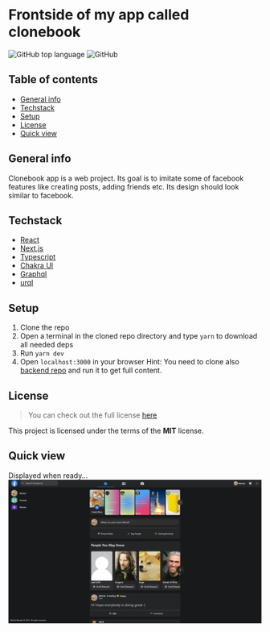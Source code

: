 # Frontside of my app called clonebook 
![GitHub top language](https://img.shields.io/github/languages/top/michalwarchol/fb-clone-frontend) 
![GitHub](https://img.shields.io/github/license/michalwarchol/fb-clone-frontend)

## Table of contents
* [General info](#general-info)
* [Techstack](#techstack)
* [Setup](#Setup)
* [License](#License)
* [Quick view](#quick-view)

## General info
Clonebook app is a web project. Its goal is to imitate some of facebook features like creating posts, adding friends etc. Its design should look similar to facebook.

## Techstack
* [React](https://reactjs.org/)
* [Next.js](https://nextjs.org/)
* [Typescript](https://www.typescriptlang.org/)
* [Chakra UI](https://chakra-ui.com/)
* [Graphql](https://graphql.org/)
* [urql](https://formidable.com/open-source/urql/)

## Setup
1. Clone the repo
2. Open a terminal in the cloned repo directory and type `yarn` to download all needed deps
3. Run `yarn dev`
4. Open `localhost:3000` in your browser
Hint: You need to clone also [backend repo](https://github.com/michalwarchol/fb-clone-backend) and run it to get full content.

## License
> You can check out the full license [here](https://github.com/michalwarchol/fb-clone-frontend/blob/main/LICENSE)

This project is licensed under the terms of the **MIT** license.

## Quick view
Displayed when ready...
![Alt text](https://github.com/michalwarchol/fb-clone-frontend/blob/main/screens/home.png?raw=true "Title")
